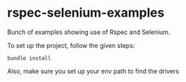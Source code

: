 # rspec-selenium-examples
Bunch of examples showing use of Rspec and Selenium.

To set up the project, follow the given steps:
```
bundle install
```

Also, make sure you set up your env path to find the drivers
